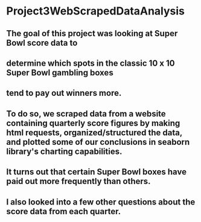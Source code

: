 # Project3WebScrapedDataAnalysis
 
 
## The goal of this project was looking at Super Bowl score data to
## determine which spots in the classic 10 x 10 Super Bowl gambling boxes
## tend to pay out winners more.

## To do so, we scraped data from a website containing quarterly score figures by making html requests, organized/structured the data, and plotted some of our conclusions in seaborn library's charting capabilities.

## It turns out that certain Super Bowl boxes have paid out more frequently than others.
## I also looked into a few other questions about the score data from each quarter.
